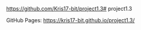 https://github.com/Kris17-bit/project1.3# project1.3

GitHub Pages: https://kris17-bit.github.io/project1.3/
